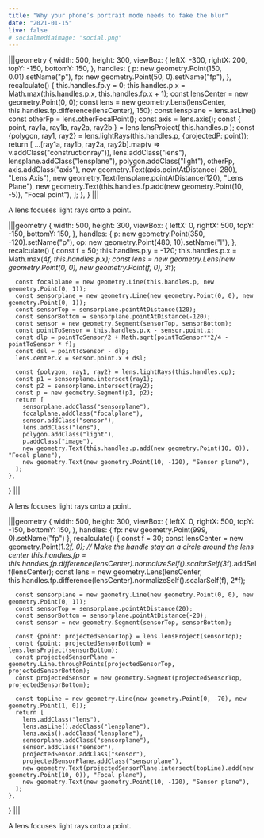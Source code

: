 ```yaml
---
title: "Why your phone’s portrait mode needs to fake the blur"
date: "2021-01-15"
live: false
# socialmediaimage: "social.png"
---
```


<link rel="stylesheet" href="/lab/diagram/geometry.css" />

<picture>

|||geometry
 {
    width: 500,
    height: 300,
    viewBox: {
      leftX: -300,
      rightX: 200,
      topY: -150,
      bottomY: 150,
    },
    handles: {
      p: new geometry.Point(150, 0.01).setName("p"),
      fp: new geometry.Point(50, 0).setName("fp"),
    },
    recalculate() {
      this.handles.fp.y = 0;
      this.handles.p.x = Math.max(this.handles.p.x, this.handles.fp.x + 1);
      const lensCenter = new geometry.Point(0, 0);
      const lens = new geometry.Lens(lensCenter, this.handles.fp.difference(lensCenter), 150);
      const lensplane = lens.asLine()
      const otherFp = lens.otherFocalPoint();
      const axis = lens.axis();
      const { point, ray1a, ray1b, ray2a, ray2b } = lens.lensProject(
        this.handles.p
      );
      const {polygon, ray1, ray2} = lens.lightRays(this.handles.p, {projectedP: point});
      return [
        ...[ray1a, ray1b, ray2a, ray2b].map(v => v.addClass("constructionray")),
        lens.addClass("lens"), 
        lensplane.addClass("lensplane"), 
        polygon.addClass("light"),
        otherFp,
        axis.addClass("axis"),
        new geometry.Text(axis.pointAtDistance(-280), "Lens Axis"),
        new geometry.Text(lensplane.pointAtDistance(120), "Lens Plane"),
        new geometry.Text(this.handles.fp.add(new geometry.Point(10, -5)), "Focal point"),
      ];
    },
  }
|||

<figcaption>A lens focuses light rays onto a point.</figcaption>

</picture>

<picture>

|||geometry
 {
    width: 500,
    height: 300,
    viewBox: {
      leftX: 0,
      rightX: 500,
      topY: -150,
      bottomY: 150,
    },
    handles: {
      p: new geometry.Point(350, -120).setName("p"),
      op: new geometry.Point(480, 10).setName("l"),
    },
    recalculate() {
      const f = 50;
      this.handles.p.y = -120;
      this.handles.p.x = Math.max(4*f, this.handles.p.x);
      const lens = new geometry.Lens(new geometry.Point(0, 0), new geometry.Point(f, 0), 3*f);

      const focalplane = new geometry.Line(this.handles.p, new geometry.Point(0, 1));
      const sensorplane = new geometry.Line(new geometry.Point(0, 0), new geometry.Point(0, 1));
      const sensorTop = sensorplane.pointAtDistance(120);
      const sensorBottom = sensorplane.pointAtDistance(-120);
      const sensor = new geometry.Segment(sensorTop, sensorBottom);
      const pointToSensor = this.handles.p.x - sensor.point.x;
      const dlp = pointToSensor/2 + Math.sqrt(pointToSensor**2/4 - pointToSensor * f);
      const dsl = pointToSensor - dlp;
      lens.center.x = sensor.point.x + dsl;

      const {polygon, ray1, ray2} = lens.lightRays(this.handles.op);
      const p1 = sensorplane.intersect(ray1);
      const p2 = sensorplane.intersect(ray2);
      const p = new geometry.Segment(p1, p2);
      return [
        sensorplane.addClass("sensorplane"),
        focalplane.addClass("focalplane"),
        sensor.addClass("sensor"),
        lens.addClass("lens"),
        polygon.addClass("light"),
        p.addClass("image"),
        new geometry.Text(this.handles.p.add(new geometry.Point(10, 0)), "Focal plane"),
        new geometry.Text(new geometry.Point(10, -120), "Sensor plane"),
      ];
    },
  }
|||

<figcaption>A lens focuses light rays onto a point.</figcaption>

</picture>

|||geometry
 {
    width: 500,
    height: 300,
    viewBox: {
      leftX: 0,
      rightX: 500,
      topY: -150,
      bottomY: 150,
    },
    handles: {
      fp: new geometry.Point(999, 0).setName("fp")
    },
    recalculate() {
      const f = 30;
      const lensCenter = new geometry.Point(1.2*f, 0);
      // Make the handle stay on a circle around the lens center
      this.handles.fp = this.handles.fp.difference(lensCenter).normalizeSelf().scalarSelf(3*f).addSelf(lensCenter);
      const lens = new geometry.Lens(lensCenter, this.handles.fp.difference(lensCenter).normalizeSelf().scalarSelf(f), 2*f);

      const sensorplane = new geometry.Line(new geometry.Point(0, 0), new geometry.Point(0, 1));
      const sensorTop = sensorplane.pointAtDistance(20);
      const sensorBottom = sensorplane.pointAtDistance(-20);
      const sensor = new geometry.Segment(sensorTop, sensorBottom);

      const {point: projectedSensorTop} = lens.lensProject(sensorTop);
      const {point: projectedSensorBottom} = lens.lensProject(sensorBottom);
      const projectedSensorPlane = geometry.Line.throughPoints(projectedSensorTop, projectedSensorBottom);
      const projectedSensor = new geometry.Segment(projectedSensorTop, projectedSensorBottom);

      const topLine = new geometry.Line(new geometry.Point(0, -70), new geometry.Point(1, 0));
      return [
        lens.addClass("lens"),
        lens.asLine().addClass("lensplane"),
        lens.axis().addClass("lensplane"),
        sensorplane.addClass("sensorplane"),
        sensor.addClass("sensor"),
        projectedSensor.addClass("sensor"),
        projectedSensorPlane.addClass("sensorplane"),
        new geometry.Text(projectedSensorPlane.intersect(topLine).add(new geometry.Point(10, 0)), "Focal plane"),
        new geometry.Text(new geometry.Point(10, -120), "Sensor plane"),
      ];
    },
  }
|||

<figcaption>A lens focuses light rays onto a point.</figcaption>

</picture>
